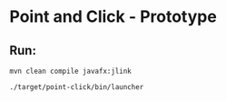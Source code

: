 # Point and Click - Prototype

## Run:

`mvn clean compile javafx:jlink`


`./target/point-click/bin/launcher`
